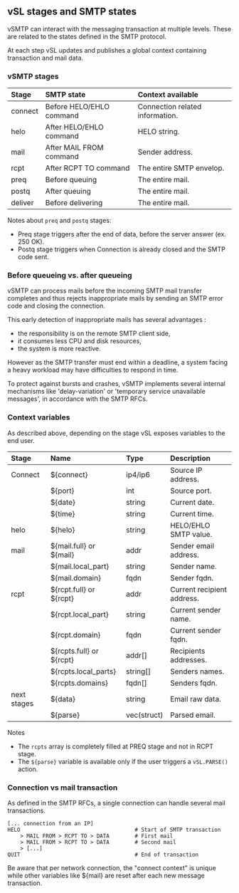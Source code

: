 ## vSL stages and SMTP states

vSMTP can interact with the messaging transaction at multiple levels. These are related to the states defined in the SMTP protocol.

At each step vSL updates and publishes a global context containing transaction and mail data.

### vSMTP stages

| Stage | SMTP state | Context available
| :--- | :--- | :---
| connect | Before HELO/EHLO command | Connection related information.
| helo | After HELO/EHLO command | HELO string.
| mail | After MAIL FROM command | Sender address.
| rcpt | After RCPT TO command | The entire SMTP envelop.
| preq | Before queuing  | The entire mail.
| postq | After queuing  | The entire mail.
| deliver | Before delivering | The entire mail.

Notes about `preq` and `postq` stages:
- Preq stage triggers after the end of data, before the server answer (ex. 250 OK). 
- Postq stage triggers when Connection is already closed and the SMTP code sent.

### Before queueing vs. after queueing

vSMTP can process mails before the incoming SMTP mail transfer completes and thus rejects inappropriate mails by sending an SMTP error code and closing the connection.

This early detection of inappropriate mails has several advantages :

- the responsibility is on the remote SMTP client side,
- it consumes less CPU and disk resources,
- the system is more reactive.

However as the SMTP transfer must end within a deadline, a system facing a heavy workload may have difficulties to respond in time.

To protect against bursts and crashes, vSMTP implements several internal mechanisms like 'delay-variation' or 'temporary service unavailable messages', in accordance with the SMTP RFCs.

### Context variables

As described above, depending on the stage vSL exposes variables to the end user.

| Stage | Name | Type | Description
| :--- | :--- | :--- | :--- 
| Connect | ${connect} | ip4/ip6 | Source IP address.
| | ${port} | int | Source port.
| | ${date} | string | Current date.
| | ${time} | string | Current time.
| helo | ${helo} | string | HELO/EHLO SMTP value.
| mail | ${mail.full} or \${mail} | addr | Sender email address.
| | ${mail.local_part} | string | Sender name.
| | ${mail.domain} | fqdn | Sender fqdn.
| rcpt | ${rcpt.full} or \${rcpt} | addr | Current recipient address.
| | ${rcpt.local_part} | string | Current sender name.
| | ${rcpt.domain} | fqdn | Current sender fqdn.
| | ${rcpts.full} or \${rcpt} | addr[]| Recipients addresses.
| | ${rcpts.local_parts} | string[] | Senders names.
| | ${rcpts.domains} | fqdn[] | Senders fqdn.
| next stages |  ${data} | string | Email raw data.
|  | ${parse} | vec(struct) | Parsed email.

Notes
- The `rcpts` array is completely filled at PREQ stage and not in RCPT stage.
- The `${parse}` variable is available only if the user triggers a `vSL.PARSE()` action.

### Connection vs mail transaction

As defined in the SMTP RFCs, a single connection can handle several mail transactions.

```shell
[... connection from an IP]
HELO                                    # Start of SMTP transaction 
    > MAIL FROM > RCPT TO > DATA        # First mail 
    > MAIL FROM > RCPT TO > DATA        # Second mail
    > [...]
QUIT                                    # End of transaction
```

Be aware that per network connection, the "connect context" is unique while other variables like ${mail} are reset after each new message transaction.

